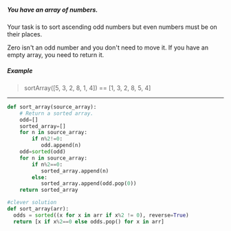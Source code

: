 ##### You have an array of numbers.
Your task is to sort ascending odd numbers but even numbers must be on their places.

Zero isn't an odd number and you don't need to move it. If you have an empty array, you need to return it.

##### Example
> sortArray([5, 3, 2, 8, 1, 4]) == [1, 3, 2, 8, 5, 4]

---

```python
def sort_array(source_array):
    # Return a sorted array.
    odd=[]
    sorted_array=[]
    for n in source_array:
        if n%2!=0:
           odd.append(n)
    odd=sorted(odd)
    for n in source_array:
        if n%2==0:
           sorted_array.append(n)
        else:
           sorted_array.append(odd.pop(0))
    return sorted_array
```
```python 
#clever solution
def sort_array(arr):
  odds = sorted((x for x in arr if x%2 != 0), reverse=True)
  return [x if x%2==0 else odds.pop() for x in arr]
```
